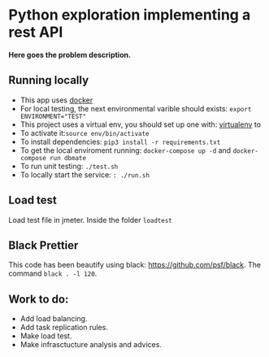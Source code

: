 # Python exploration implementing a rest API

**Here goes the problem description.**

## Running locally

* This app uses [docker](https://docs.docker.com/engine/install/) 
* For local testing, the next environmental varible should exists: ```export ENVIRONMENT="TEST"```
* This project uses a virtual env, you should set up one with: [virtualenv](https://virtualenv.pypa.io/en/latest/) to
* To activate it:`source env/bin/activate`
* To install dependencies: `pip3 install -r requirements.txt`
* To get the local enviroment running: ```docker-compose up -d``` and  ```docker-compose run dbmate```
* To run unit testing: `./test.sh`
* To locally start the service: `: ./run.sh`

## Load test
Load test file in jmeter. Inside the folder ```loadtest```

## Black Prettier

This code has been beautify using black: https://github.com/psf/black. 
The command `black . -l 120`.

## Work to do:

* Add load balancing.
* Add task replication rules.
* Make load test.
* Make infrasctucture analysis and advices. 